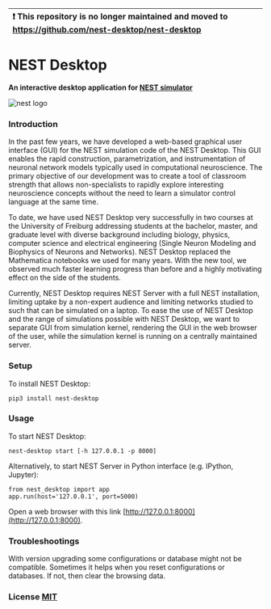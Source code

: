 
| :exclamation: This repository is no longer maintained and moved to https://github.com/nest-desktop/nest-desktop |
|:---------------------------|

# NEST Desktop

**An interactive desktop application for [NEST simulator](http://www.nest-simulator.org/)**

![nest logo](http://www.nest-simulator.org/wp-content/uploads/2015/03/nest_logo.png)

### Introduction

In the past few years, we have developed a web-based graphical user interface (GUI) for the NEST simulation code of the NEST Desktop. This GUI enables the rapid construction, parametrization, and instrumentation of neuronal network models typically used in computational neuroscience. The primary objective of our development was to create a tool of classroom strength that allows non-specialists to rapidly explore interesting neuroscience concepts without the need to learn a simulator control language at the same time.

To date, we have used NEST Desktop very successfully in two courses at the University of Freiburg addressing students at the bachelor, master, and graduate level with diverse background including biology, physics, computer science and electrical engineering (Single Neuron Modeling and Biophysics of Neurons and Networks). NEST Desktop replaced the Mathematica notebooks we used for many years. With the new tool, we observed much faster learning progress than before and a highly motivating effect on the side of the students.

Currently, NEST Desktop requires NEST Server with a full NEST installation, limiting uptake by a non-expert audience and limiting networks studied to such that can be simulated on a laptop. To ease the use of NEST Desktop and the range of simulations possible with NEST Desktop, we want to separate GUI from simulation kernel, rendering the GUI in the web browser of the user, while the simulation kernel is running on a centrally maintained server.

### Setup
To install NEST Desktop:
```
pip3 install nest-desktop
```

### Usage
To start NEST Desktop:
```
nest-desktop start [-h 127.0.0.1 -p 8000]
```

Alternatively, to start NEST Server in Python interface (e.g. IPython, Jupyter):
```
from nest_desktop import app
app.run(host='127.0.0.1', port=5000)
```

Open a web browser with this link [http://127.0.0.1:8000](http://127.0.0.1:8000).


### Troubleshootings

With version upgrading some configurations or database might not be compatible.
Sometimes it helps when you reset configurations or databases. If not, then clear the browsing data.

### License [MIT](LICENSE)
